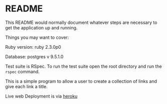 # README

This README would normally document whatever steps are necessary to get the
application up and running.

Things you may want to cover:

Ruby version: ruby 2.3.0p0

Database: postgres v 9.5.1.0

Test suite is RSpec. To run the test suite open the root directory and run the `rspec` command.

This is a simple program to allow a user to create a collection of links and give each link a title.

Live web Deployment is via [heroku](https://nameless-lake-90356.herokuapp.com/)
